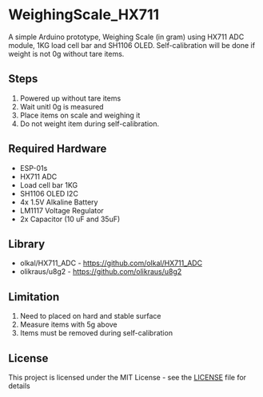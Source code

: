 # WeighingScale_HX711
A simple Arduino prototype, Weighing Scale (in gram) using HX711 ADC module, 1KG load cell bar and SH1106 OLED. Self-calibration will be done if weight is not 0g without tare items.

## Steps
1. Powered up without tare items
2. Wait unitl 0g is measured
3. Place items on scale and weighing it
4. Do not weight item during self-calibration.

## Required Hardware
- ESP-01s
- HX711 ADC
- Load cell bar 1KG
- SH1106 OLED I2C
- 4x 1.5V Alkaline Battery
- LM1117 Voltage Regulator
- 2x Capacitor (10 uF and 35uF)

## Library
- olkal/HX711_ADC - https://github.com/olkal/HX711_ADC
- olikraus/u8g2 - https://github.com/olikraus/u8g2

## Limitation
1. Need to placed on hard and stable surface
2. Measure items with 5g above
3. Items must be removed during self-calibration 

## License
This project is licensed under the MIT License - see the [LICENSE](https://github.com/fsdev256/WeighingScale_HX711/blob/master/LICENSE) file for details
